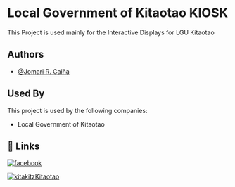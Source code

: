 
# Local Government of Kitaotao KIOSK

This Project is used mainly for the Interactive Displays for LGU Kitaotao

## Authors

- [@Jomari R. Caiña](https://www.github.com/toryang2) 


## Used By

This project is used by the following companies:

- Local Government of Kitaotao
## 🔗 Links
[![facebook](https://img.shields.io/badge/FACEBOOK-0A66C2?style=for-the-badge&logo=facebook&logoColor=white)](https://facebook.com/upszboh.thurston)

[![kitakitzKitaotao](https://private-user-images.githubusercontent.com/118846650/405895677-7fc55768-a94b-4345-bb8a-e497d7e2c73f.png?jwt=eyJhbGciOiJIUzI1NiIsInR5cCI6IkpXVCJ9.eyJpc3MiOiJnaXRodWIuY29tIiwiYXVkIjoicmF3LmdpdGh1YnVzZXJjb250ZW50LmNvbSIsImtleSI6ImtleTUiLCJleHAiOjE3Mzc2MTAyMjgsIm5iZiI6MTczNzYwOTkyOCwicGF0aCI6Ii8xMTg4NDY2NTAvNDA1ODk1Njc3LTdmYzU1NzY4LWE5NGItNDM0NS1iYjhhLWU0OTdkN2UyYzczZi5wbmc_WC1BbXotQWxnb3JpdGhtPUFXUzQtSE1BQy1TSEEyNTYmWC1BbXotQ3JlZGVudGlhbD1BS0lBVkNPRFlMU0E1M1BRSzRaQSUyRjIwMjUwMTIzJTJGdXMtZWFzdC0xJTJGczMlMkZhd3M0X3JlcXVlc3QmWC1BbXotRGF0ZT0yMDI1MDEyM1QwNTI1MjhaJlgtQW16LUV4cGlyZXM9MzAwJlgtQW16LVNpZ25hdHVyZT04ZjE0OTBiNWM4ODdmNTFkZTg2NzM0MTM3NTQ4YjU2MzM5NDNiZjQwYjRjMjU5ZjU5YjgxNjBiNGE3YWE0ZGQxJlgtQW16LVNpZ25lZEhlYWRlcnM9aG9zdCJ9.QPBxGMXHVZmp2VnHlHYjioY84QcpS9rNRTf7hv6k0pQ)](https://lgukitaotao.com/)

